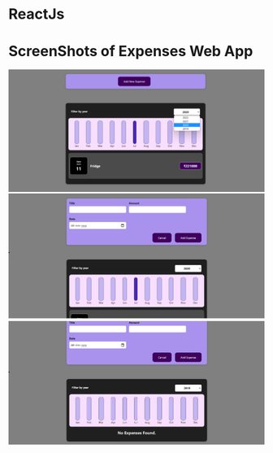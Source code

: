 # ReactJs
<h1>ScreenShots of Expenses Web App</h1>
<img src="images/img1.png"/>
<img src="images/img2.png"/>
<img src="images/img3.png"/>
